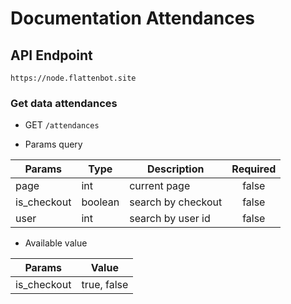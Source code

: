 # Documentation Attendances

## API Endpoint

```
https://node.flattenbot.site
```
### Get data attendances

- GET `/attendances`

- Params query

| **Params**          | **Type**      | **Description**       | **Required** |
| ------------------- | ------------- | --------------------- | :----------: |
| page                | int           | current page          | false        |
| is_checkout         | boolean       | search by checkout    | false        |
| user                | int           | search by user id     | false        |

- Available value

| **Params**          | **Value**      |
| ------------------- | -------------- |
| is_checkout         | true, false    |